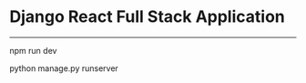 # Django React Full Stack Application
----------------------------------------

npm run dev

python manage.py runserver
